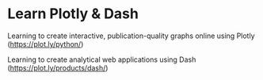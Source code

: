 # Learn Plotly & Dash

Learning to create interactive, publication-quality graphs online using Plotly (https://plot.ly/python/)

Learning to create analytical web applications using Dash (https://plot.ly/products/dash/)
